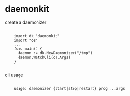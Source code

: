 daemonkit
=====
create a daemonizer
<pre>
  <code>
    import dk "daemonkit"
    import "os"
    ...
    func main() {
      daemon := dk.NewDaemonizer("/tmp")
      daemon.WatchCli(os.Args)
    }
  </code>
</pre>

cli usage
<pre>
  <code>
    usage: daemonizer {start|stop|restart} prog ...args
  </code>
</pre>
